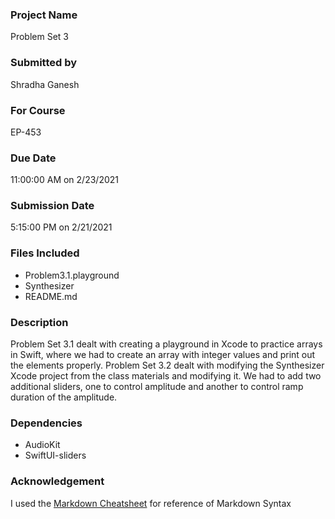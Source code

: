 ### Project Name

Problem Set 3

### Submitted by

Shradha Ganesh

### For Course

EP-453

### Due Date

11:00:00 AM on 2/23/2021

### Submission Date

5:15:00 PM on 2/21/2021

### Files Included 

* Problem3.1.playground
* Synthesizer
* README.md

### Description 

Problem Set 3.1 dealt with creating a playground in Xcode to practice arrays in Swift, where we had to create an array with integer values and print out the elements properly. Problem Set 3.2 dealt with modifying the Synthesizer Xcode project from the class materials and modifying it. We had to add two additional sliders, one to control amplitude and another to control ramp duration of the amplitude. 

### Dependencies 

* AudioKit
* SwiftUI-sliders

### Acknowledgement

I used the [Markdown Cheatsheet](https://github.com/adam-p/markdown-here/wiki/Markdown-Cheatsheet) for reference of Markdown Syntax